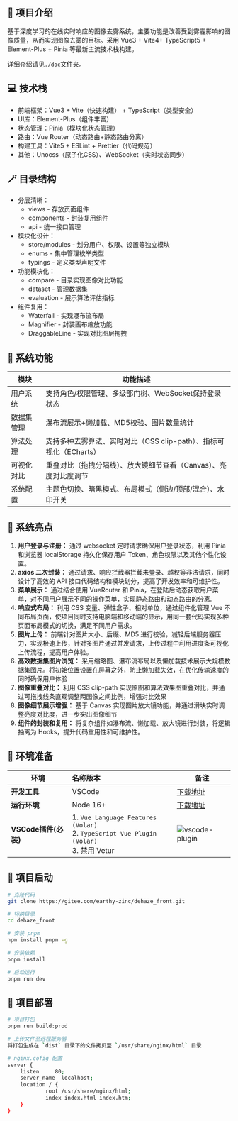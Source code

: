 ## 📢 项目介绍

基于深度学习的在线实时响应的图像去雾系统，主要功能是改善受到雾霾影响的图像质量，从⽽实现图像去雾的⽬标。采用 Vue3 + Vite4+ TypeScript5 + Element-Plus + Pinia 等最新主流技术栈构建。

详细介绍请见`./doc`文件夹。

## 💻 技术栈

* 前端框架：Vue3 + Vite（快速构建） + TypeScript（类型安全）
* UI库：Element-Plus（组件丰富）
* 状态管理：Pinia（模块化状态管理）
* 路由：Vue Router（动态路由+静态路由分离）
* 构建工具：Vite5 + ESLint + Prettier（代码规范）
* 其他：Unocss（原子化CSS）、WebSocket（实时状态同步）

## 🪄 目录结构

* 分层清晰：
  * views - 存放页面组件
  * components - 封装复用组件
  * api - 统一接口管理
* 模块化设计：
  * store/modules - 划分用户、权限、设置等独立模块
  * enums - 集中管理枚举类型
  * typings - 定义类型声明文件
* 功能模块化：
  * compare - 目录实现图像对比功能
  * dataset - 管理数据集
  * evaluation - 展示算法评估指标
* 组件复用：
  * Waterfall - 实现瀑布流布局
  * Magnifier - 封装画布缩放功能
  * DraggableLine - 实现对比图层拖拽

## 🛞 系统功能

| 模块    | 功能描述                                        | 
|-------|---------------------------------------------|
| 用户系统  | 支持角色/权限管理、多级部门树、WebSocket保持登录状态             |
| 数据集管理 | 瀑布流展示+懒加载、MD5校验、图片数量统计                      |
| 算法处理  | 支持多种去雾算法、实时对比（CSS clip-path）、指标可视化（ECharts） |
| 可视化对比 | 重叠对比（拖拽分隔线）、放大镜细节查看（Canvas）、亮度对比度调节         |
| 系统配置  | 主题色切换、暗黑模式、布局模式（侧边/顶部/混合）、水印开关              |

## 🚨 系统亮点

1. **⽤户登录与注册：** 通过 websocket 定时请求确保⽤户登录状态，利⽤ Pinia 和浏览器 localStorage 持久化保存⽤户 Token、⻆⾊权限以及其他个性化设置。
2. **axios ⼆次封装：** 通过请求、响应拦截器拦截未登录、越权等⾮法请求，同时设计了⾼效的 API 接⼝代码结构和模块划分，提⾼了开发效率和可维护性。
3. **菜单展示：** 通过结合使⽤ VueRouter 和 Pinia，在登陆后动态获取⽤户菜单，对不同⽤户展示不同的操作菜单，实现静态路由和动态路由的分离。
4. **响应式布局：** 利⽤ CSS 变量、弹性盒⼦、相对单位，通过组件化管理 Vue 不同布局⻚⾯，使项⽬同时⽀持电脑端和移动端的显示，⽤同⼀套代码实现多种⻚⾯布局模式的切换，满⾜不同⽤户需求。
5. **图⽚上传：** 前端针对图⽚⼤⼩、后缀、MD5 进⾏校验，减轻后端服务器压⼒，实现极速上传，针对多图⽚通过并发请求，上传过程中利⽤进度条可视化上传流程，提⾼⽤户体验。
6. **⾼效数据集图⽚浏览：** 采⽤缩略图、瀑布流布局以及懒加载技术展示⼤规模数据集图⽚。将初始位置设置在屏幕之外，防⽌懒加载失效，在优化传输速度的同时确保⽤户体验
7. **图像重叠对⽐：** 利⽤ CSS clip-path 实现原图和算法效果图重叠对⽐，并通过可拖拽线条直观调整两图像之间⽐例，增强对⽐效果
8. **图像细节展示增强：** 基于 Canvas 实现图⽚放⼤镜功能，并通过滑块实时调整亮度对⽐度，进⼀步突出图像细节
9. **组件的封装和复⽤：** 将复杂组件如瀑布流、懒加载、放⼤镜进⾏封装，将逻辑抽离为 Hooks，提升代码重⽤性和可维护性。

## 🌺 环境准备

| 环境               | 名称版本                                                                                            | 备注                                                                                        |
|------------------|:------------------------------------------------------------------------------------------------|-------------------------------------------------------------------------------------------|
| **开发工具**         | VSCode                                                                                          | [下载地址](https://code.visualstudio.com/Download)                                            |
| **运行环境**         | Node 16+                                                                                        | [下载地址](http://nodejs.cn/download)                                                         |
| **VSCode插件(必装)** | 1. `Vue Language Features (Volar) ` <br/> 2. `TypeScript Vue Plugin (Volar) `  <br/>3. 禁用 Vetur | ![vscode-plugin](https://foruda.gitee.com/images/1687755823108948048/d0198b2d_716974.png) |

## 🚀 项目启动

```bash
# 克隆代码
git clone https://gitee.com/earthy-zinc/dehaze_front.git

# 切换目录
cd dehaze_front

# 安装 pnpm
npm install pnpm -g

# 安装依赖
pnpm install

# 启动运行
pnpm run dev
```

## 🌺 项目部署

```bash
# 项目打包
pnpm run build:prod

# 上传文件至远程服务器
将打包生成在 `dist` 目录下的文件拷贝至 `/usr/share/nginx/html` 目录

# nginx.cofig 配置
server {
	listen     80;
	server_name  localhost;
	location / {
			root /usr/share/nginx/html;
			index index.html index.htm;
	}
}
```
